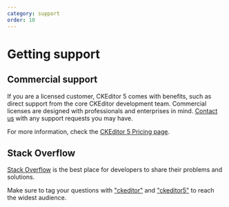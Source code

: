 ```yaml
---
category: support
order: 10
---
```


# Getting support

## Commercial support

If you are a licensed customer, CKEditor 5 comes with benefits, such as direct support from the core CKEditor development team. Commercial licenses are designed with professionals and enterprises in mind. [Contact us](https://ckeditor.com/contact/) with any support requests you may have.

For more information, check the [CKEditor 5 Pricing page](https://ckeditor.com/ckeditor-5-builds/pricing/).

## Stack Overflow

[Stack Overflow](https://stackoverflow.com) is the best place for developers to share their problems and solutions.

Make sure to tag your questions with ["ckeditor"](https://stackoverflow.com/questions/tagged/ckeditor) and ["ckeditor5"](https://stackoverflow.com/questions/tagged/ckeditor5) to reach the widest audience.

